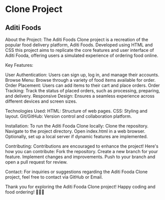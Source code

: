 # Clone Project

<h2>Aditi Foods</h2>

About the Project:
The Aditi Foods Clone project is a recreation of the popular food delivery platform, Aditi Foods. Developed using HTML and CSS this project aims to replicate the core features and user interface of Aditi Fooda, offering users a simulated experience of ordering food online.

Key Features:

User Authentication: Users can sign up, log in, and manage their accounts.
Browse Menu: Browse through a variety of food items available for order.
Order Placement: Users can add items to their cart and place orders.
Order Tracking: Track the status of placed orders, such as processing, preparing, and delivery.
Responsive Design: Ensures a seamless experience across different devices and screen sizes.

Technologies Used:
HTML: Structure of web pages.
CSS: Styling and layout.
Git/GitHub: Version control and collaboration platform.

Installation:
To run the Aditi Fooda Clone locally:
Clone the repository.
Navigate to the project directory.
Open index.html in a web browser.
Optionally, set up a local server if dynamic features are implemented.

Contributing:
Contributions are encouraged to enhance the project! Here's how you can contribute:
Fork the repository.
Create a new branch for your feature.
Implement changes and improvements.
Push to your branch and open a pull request for review.

Contact:
For inquiries or suggestions regarding the Aditi Fooda Clone project, feel free to contact via GitHub or Email.

Thank you for exploring the Aditi Fooda Clone project! Happy coding and food ordering! 🍔🥗🍰
